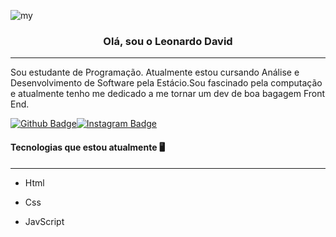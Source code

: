 ![my](https://user-images.githubusercontent.com/104696611/178117839-e49e1295-fb8c-4377-b142-5ec14059d902.gif)



<h3 align="center">Olá, sou o Leonardo David</h3>

---



<p> Sou estudante de Programação. Atualmente estou cursando Análise e Desenvolvimento de Software pela Estácio.Sou fascinado pela computação e atualmente tenho me dedicado a me tornar um dev de boa bagagem Front End.  </p>

[![Github Badge](https://img.shields.io/badge/-Facebook-blue?style=for-the-badge&logo=Facebook&logoColor=white&link=https://github.com/arthurspk)](https://www.facebook.com/Leoodaviid)[![Instagram Badge](https://img.shields.io/badge/-instagram-red?style=for-the-badge&logo=instagram&logoColor=white&link=https://github.com/arthurspk)](https://instagram.com/leoodaviid?igshid=YmMyMTA2M2Y=)

#### Tecnologias que estou atualmente :desktop_computer:
---

- Html

- Css

- JavScript

  
